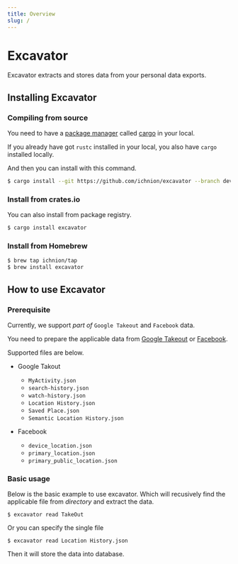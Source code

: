 ```yaml
---
title: Overview
slug: /
---
```


# Excavator
Excavator extracts and stores data from your personal data exports.

## Installing Excavator
### Compiling from source
You need to have a [package manager](https://doc.rust-lang.org/cargo/appendix/glossary.html#package-manager) called [cargo](https://doc.rust-lang.org/cargo/) in your local.

If you already have got `rustc` installed in your local, you also have `cargo` installed locally.

And then you can install with this command.

```sh
$ cargo install --git https://github.com/ichnion/excavator --branch develop
```

### Install from crates.io
You can also install from package registry.

```sh
$ cargo install excavator
```

### Install from Homebrew
```sh
$ brew tap ichnion/tap
$ brew install excavator
```

## How to use Excavator
### Prerequisite
Currently, we support *part of* `Google Takeout` and `Facebook` data.

You need to prepare the applicable data from [Google Takeout](https://takeout.google.com/settings/takeout) or [Facebook](https://www.facebook.com/help/972879969525875).

Supported files are below.

- Google Takout
  - `MyActivity.json`
  - `search-history.json`
  - `watch-history.json`
  - `Location History.json`
  - `Saved Place.json`
  - `Semantic Location History.json`

- Facebook
  - `device_location.json`
  - `primary_location.json`
  - `primary_public_location.json`

### Basic usage
Below is the basic example to use excavator. Which will recusively find the applicable file from *directory* and extract the data.

`$ excavator read TakeOut`

Or you can specify the single file

`$ excavator read Location History.json`

Then it will store the data into database.
